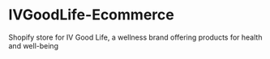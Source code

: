 # IVGoodLife-Ecommerce
Shopify store for IV Good Life, a wellness brand offering products for health and well-being
